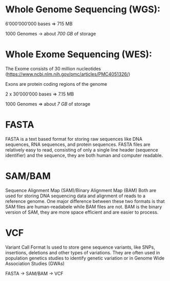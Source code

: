 
# Whole Genome Sequencing (WGS): 

6’000’000’000 bases => 715 MB 

1000 Genomes -> about *700 GB* of storage 

# Whole Exome Sequencing (WES):
The Exome consists of 30 million nucleotides (https://www.ncbi.nlm.nih.gov/pmc/articles/PMC4051326/)

Exons are protein coding regions of the genome 

2 x 30’000’000 bases => 7.15 MB

1000 Genomes => about *7 GB* of storage 

# FASTA
FASTA is a text based format for storing raw sequences like DNA sequences, RNA sequences, and protein sequences. FASTA files are relatively easy to read, consisting of only a single line header (sequence identifier) and the sequence, they are both human and computer readable. 

# SAM/BAM
Sequence Alignment Map (SAM)/Binary Alignment Map (BAM)
Both are used for storing DNA sequencing data and alignment of reads to a reference genome. 
One major difference between these two formats is that SAM files are human-readabele while BAM files are not. BAM is the binary version of SAM, they are more space efficient and are easier to process. 

# VCF
Variant Call Format
Is used to store gene sequence variants, like SNPs, insertions, deletions and other types of variations. They are often used in population genetics studies to identify genetic variation or in Genome Wide Association Studies (GWAs) 

FASTA -> SAM/BAM -> VCF


